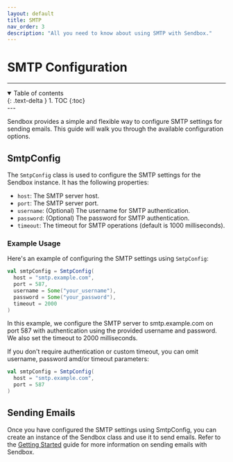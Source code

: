 ```yaml
---
layout: default
title: SMTP
nav_order: 3
description: "All you need to know about using SMTP with Sendbox."
---
```


# SMTP Configuration

---
<details open markdown="block">
  <summary>
    Table of contents
  </summary>
  {: .text-delta }
1. TOC
{:toc}
</details>
---

Sendbox provides a simple and flexible way to configure SMTP settings for sending emails. This guide will walk you through the available configuration options.

## SmtpConfig

The `SmtpConfig` class is used to configure the SMTP settings for the Sendbox instance. It has the following properties:

- `host`: The SMTP server host.
- `port`: The SMTP server port.
- `username`: (Optional) The username for SMTP authentication.
- `password`: (Optional) The password for SMTP authentication.
- `timeout`: The timeout for SMTP operations (default is 1000 milliseconds).

### Example Usage

Here's an example of configuring the SMTP settings using `SmtpConfig`:

```scala
val smtpConfig = SmtpConfig(
  host = "smtp.example.com",
  port = 587,
  username = Some("your_username"),
  password = Some("your_password"),
  timeout = 2000
)
```

In this example, we configure the SMTP server to smtp.example.com on port 587 with authentication using the provided username and password. We also set the timeout to 2000 milliseconds.

If you don't require authentication or custom timeout, you can omit username, password amd/or timeout parameters:
```scala
val smtpConfig = SmtpConfig(
  host = "smtp.example.com",
  port = 587
)
``` 

## Sending Emails

Once you have configured the SMTP settings using SmtpConfig, you can create an instance of the Sendbox class and use it to send emails. Refer to the [Getting Started] guide for more information on sending emails with Sendbox.

[Getting Started]: getting-started.html